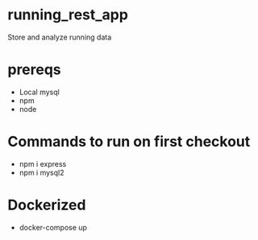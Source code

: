 # running_rest_app
Store and analyze running data

# prereqs
* Local mysql
* npm
* node


# Commands to run on first checkout
* npm i express
* npm i mysql2

# Dockerized
* docker-compose up